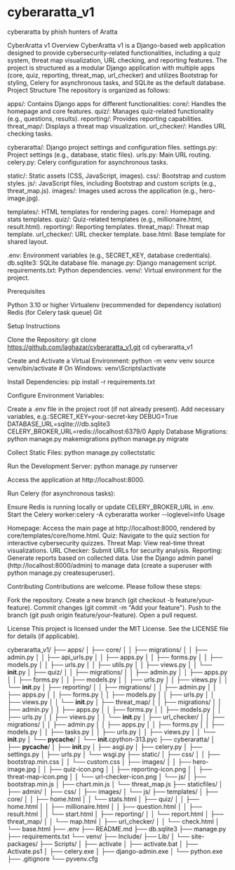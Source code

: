 # cyberaratta_v1
cyberaratta by phish hunters of Aratta

CyberAratta v1
Overview
CyberAratta v1 is a Django-based web application designed to provide cybersecurity-related functionalities, including a quiz system, threat map visualization, URL checking, and reporting features. The project is structured as a modular Django application with multiple apps (core, quiz, reporting, threat_map, url_checker) and utilizes Bootstrap for styling, Celery for asynchronous tasks, and SQLite as the default database.
Project Structure
The repository is organized as follows:

apps/: Contains Django apps for different functionalities:
core/: Handles the homepage and core features.
quiz/: Manages quiz-related functionality (e.g., questions, results).
reporting/: Provides reporting capabilities.
threat_map/: Displays a threat map visualization.
url_checker/: Handles URL checking tasks.


cyberaratta/: Django project settings and configuration files.
settings.py: Project settings (e.g., database, static files).
urls.py: Main URL routing.
celery.py: Celery configuration for asynchronous tasks.


static/: Static assets (CSS, JavaScript, images).
css/: Bootstrap and custom styles.
js/: JavaScript files, including Bootstrap and custom scripts (e.g., threat_map.js).
images/: Images used across the application (e.g., hero-image.jpg).


templates/: HTML templates for rendering pages.
core/: Homepage and stats templates.
quiz/: Quiz-related templates (e.g., millionaire.html, result.html).
reporting/: Reporting templates.
threat_map/: Threat map template.
url_checker/: URL checker template.
base.html: Base template for shared layout.


.env: Environment variables (e.g., SECRET_KEY, database credentials).
db.sqlite3: SQLite database file.
manage.py: Django management script.
requirements.txt: Python dependencies.
venv/: Virtual environment for the project.

Prerequisites

Python 3.10 or higher
Virtualenv (recommended for dependency isolation)
Redis (for Celery task queue)
Git

Setup Instructions

Clone the Repository:
git clone https://github.com/laghazar/cyberaratta_v1.git
cd cyberaratta_v1


Create and Activate a Virtual Environment:
python -m venv venv
source venv/bin/activate  # On Windows: venv\Scripts\activate

Install Dependencies:
pip install -r requirements.txt

Configure Environment Variables:

Create a .env file in the project root (if not already present).
Add necessary variables, e.g.:SECRET_KEY=your-secret-key
DEBUG=True
DATABASE_URL=sqlite:///db.sqlite3
CELERY_BROKER_URL=redis://localhost:6379/0
Apply Database Migrations:
python manage.py makemigrations
python manage.py migrate


Collect Static Files:
python manage.py collectstatic


Run the Development Server:
python manage.py runserver


Access the application at http://localhost:8000.


Run Celery (for asynchronous tasks):

Ensure Redis is running locally or update CELERY_BROKER_URL in .env.
Start the Celery worker:celery -A cyberaratta worker --loglevel=info
Usage

Homepage: Access the main page at http://localhost:8000, rendered by core/templates/core/home.html.
Quiz: Navigate to the quiz section for interactive cybersecurity quizzes.
Threat Map: View real-time threat visualizations.
URL Checker: Submit URLs for security analysis.
Reporting: Generate reports based on collected data.
Use the Django admin panel (http://localhost:8000/admin) to manage data (create a superuser with python manage.py createsuperuser).

Contributing
Contributions are welcome. Please follow these steps:

Fork the repository.
Create a new branch (git checkout -b feature/your-feature).
Commit changes (git commit -m "Add your feature").
Push to the branch (git push origin feature/your-feature).
Open a pull request.

License
This project is licensed under the MIT License. See the LICENSE file for details (if applicable).




cyberaratta_v1/
├── apps/
│   ├── core/
│   │   ├── migrations/
│   │   ├── admin.py
│   │   ├── api_urls.py
│   │   ├── apps.py
│   │   ├── forms.py
│   │   ├── models.py
│   │   ├── urls.py
│   │   ├── utils.py
│   │   ├── views.py
│   │   └── __init__.py
│   ├── quiz/
│   │   ├── migrations/
│   │   ├── admin.py
│   │   ├── apps.py
│   │   ├── forms.py
│   │   ├── models.py
│   │   ├── urls.py
│   │   ├── views.py
│   │   └── __init__.py
│   ├── reporting/
│   │   ├── migrations/
│   │   ├── admin.py
│   │   ├── apps.py
│   │   ├── forms.py
│   │   ├── models.py
│   │   ├── urls.py
│   │   ├── views.py
│   │   └── __init__.py
│   ├── threat_map/
│   │   ├── migrations/
│   │   ├── admin.py
│   │   ├── apps.py
│   │   ├── forms.py
│   │   ├── models.py
│   │   ├── urls.py
│   │   ├── views.py
│   │   └── __init__.py
│   ├── url_checker/
│   │   ├── migrations/
│   │   ├── admin.py
│   │   ├── apps.py
│   │   ├── forms.py
│   │   ├── models.py
│   │   ├── tasks.py
│   │   ├── urls.py
│   │   ├── views.py
│   │   └── __init__.py
│   └── __pycache__/
│       └── __init__.cpython-313.pyc
├── cyberaratta/
│   ├── __pycache__/
│   ├── __init__.py
│   ├── asgi.py
│   ├── celery.py
│   ├── settings.py
│   ├── urls.py
│   └── wsgi.py
├── static/
│   ├── css/
│   │   ├── bootstrap.min.css
│   │   └── custom.css
│   ├── images/
│   │   ├── hero-image.jpg
│   │   ├── quiz-icon.png
│   │   ├── reporting-icon.png
│   │   ├── threat-map-icon.png
│   │   └── url-checker-icon.png
│   └── js/
│       ├── bootstrap.min.js
│       ├── chart.min.js
│       └── threat_map.js
├── staticfiles/
│   ├── admin/
│   ├── css/
│   ├── images/
│   └── js/
├── templates/
│   ├── core/
│   │   ├── home.html
│   │   └── stats.html
│   ├── quiz/
│   │   ├── home.html
│   │   ├── millionaire.html
│   │   ├── question.html
│   │   ├── result.html
│   │   └── start.html
│   ├── reporting/
│   │   └── report.html
│   ├── threat_map/
│   │   └── map.html
│   ├── url_checker/
│   │   └── check.html
│   └── base.html
├── .env
├── README.md
├── db.sqlite3
├── manage.py
├── requirements.txt
└── venv/
    ├── Include/
    ├── Lib/
    │   └── site-packages/
    ├── Scripts/
    │   ├── activate
    │   ├── activate.bat
    │   ├── Activate.ps1
    │   ├── celery.exe
    │   ├── django-admin.exe
    │   └── python.exe
    ├── .gitignore
    └── pyvenv.cfg
